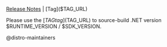 [Release Notes]($RELEASE_NOTES_URL) | [Tag]($TAG_URL)

Please use the [$TAG tag]($TAG_URL) to source-build .NET version $RUNTIME_VERSION / $SDK_VERSION.

@distro-maintainers